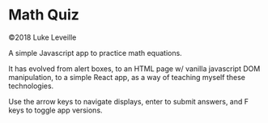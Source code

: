 # Math Quiz
©2018 Luke Leveille

A simple Javascript app to practice math equations.

It has evolved from alert boxes, to an HTML page w/ vanilla javascript DOM manipulation, to a simple React app, as a way of teaching myself these technologies.

Use the arrow keys to navigate displays, enter to submit answers, and F keys to toggle app versions.